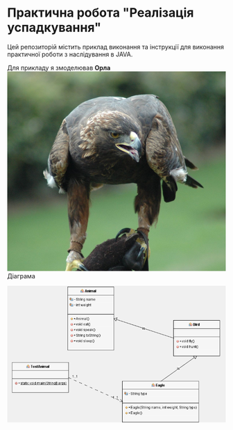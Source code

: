 # Практична робота "Реалізація успадкування"
Цей репозиторій містить приклад виконання та інструкції для виконання практичної роботи з наслідування в JAVA. 

Для прикладу я змоделював **Орла**
<img src="https://github.com/ppc-ntu-khpi/34-inheritance-MALEKYLA/blob/master/images/1.jpg"/>
Діаграма

<img src="https://github.com/ppc-ntu-khpi/34-inheritance-MALEKYLA/blob/master/images/2.png"/>
